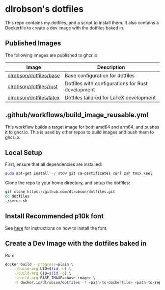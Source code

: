 # dlrobson's dotfiles

This repo contains my dotfiles, and a script to install them. It also contains a Dockerfile to create a dev image with the dotfiles baked in.

## Published Images

The following images are published to ghcr.io:

| Image                                      | Description                                         |
|--------------------------------------------|-----------------------------------------------------|
| [dlrobson/dotfiles/base](https://github.com/dlrobson/dotfiles/pkgs/container/dotfiles%2Fbase)      | Base configuration for dotfiles                     |
| [dlrobson/dotfiles/rust](https://github.com/dlrobson/dotfiles/pkgs/container/dotfiles%2Frust)      | Dotfiles with configurations for Rust development   |
| [dlrobson/dotfiles/latex](https://github.com/dlrobson/dotfiles/pkgs/container/dotfiles%2Flatex)    | Dotfiles tailored for LaTeX development             |

## .github/workflows/build_image_reusable.yml

This workflow builds a target image for both amd64 and arm64, and pushes it to ghcr.io. This is used by other repos to build images and push them to ghcr.io.

## Local Setup
First, ensure that all dependencies are installed:
```bash
sudo apt-get install -y stow git ca-certificates curl zsh tmux xsel
```

Clone the repo to your home directory, and setup the dotfiles:
```bash
git clone https://github.com/dlrobson/dotfiles.git
cd dotfiles
./setup.sh
```

## Install Recommended p10k font

See [here](https://github.com/romkatv/powerlevel10k#meslo-nerd-font-patched-for-powerlevel10k) for instructions on how to install the font.

## Create a Dev Image with the dotfiles baked in

Run:
```bash
docker build --progress=plain \
    --build-arg UID=$(id -u) \
    --build-arg GID=$(id -g) \
    --build-arg BASE_IMAGE=<base-image> \
    -t docker.io/dlrobson/dotfiles -f <path-to-dockerfile> <path-to-repo>
```
